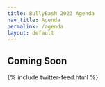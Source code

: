 ```yaml
---
title: BullyBash 2023 Agenda
nav_title: Agenda
permalink: /agenda
layout: default
---
```

## Coming Soon
{% include twitter-feed.html %}

